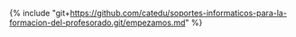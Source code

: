 {% include "git+https://github.com/catedu/soportes-informaticos-para-la-formacion-del-profesorado.git/empezamos.md" %}